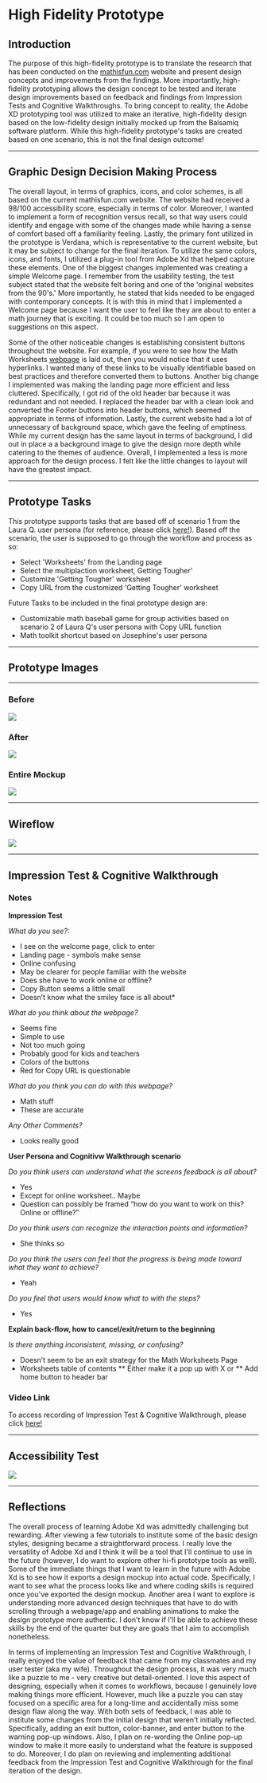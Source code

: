 # High Fidelity Prototype
## Introduction
The purpose of this high-fidelity prototype is to translate the research that has been conducted on the [mathisfun.com](Https://www.mathisfun.com) website and present design concepts and improvements from the findings. More importantly, high-fidelity prototyping allows the design concept to be tested and iterate design improvements based on feedback and findings from Impression Tests and Cognitive Walkthroughs. To bring concept to reality, the Adobe XD prototyping tool was utilized to make an iterative, high-fidelity design based on the low-fidelity design initially mocked up from the Balsamiq software platform. While this high-fidelity prototype's tasks are created based on one scenario, this is not the final design outcome! 

----
## Graphic Design Decision Making Process
The overall layout, in terms of graphics, icons, and color schemes, is all based on the current mathisfun.com website. The website had received a 98/100 accessibility score, especially in terms of color. Moreover, I wanted to implement a form of recognition versus recall, so that way users could identify and engage with some of the changes made while having a sense of comfort based off a familiarity feeling. Lastly, the primary font utilized in the prototype is Verdana, which is representative to the current website, but it may be subject to change for the final iteration. To utilize the same colors, icons, and fonts, I utilized a plug-in tool from Adobe Xd that helped capture these elements. One of the biggest changes implemented was creating a simple Welcome page. I remember from the usability testing, the test subject stated that the website felt boring and one of the 'original websites from the 90's.' More importantly, he stated that kids needed to be engaged with contemporary concepts. It is with this in mind that I implemented a Welcome page because I want the user to feel like they are about to enter a math journey that is exciting. It could be too much so I am open to suggestions on this aspect.

Some of the other noticeable changes is establishing consistent buttons throughout the website. For example, if you were to see how the Math Worksheets [webpage](https://www.mathsisfun.com/worksheets/index.php) is laid out, then you would notice that it uses hyperlinks. I wanted many of these links to be visually identifiable based on best practices and therefore converted them to buttons. Another big change I implemented was making the landing page more efficient and less cluttered. Specifically, I got rid of the old header bar because it was redundant and not needed. I replaced the header bar with a clean look and converted the Footer buttons into header buttons, which seemed appropriate in terms of information. Lastly, the current website had a lot of unnecessary of background space, which gave the feeling of emptiness. While my current design has the same layout in terms of background, I did out in place a a background image to give the design more depth while catering to the themes of audience. Overall, I implemented a less is more approach for the design process. I felt like the little changes to layout will have the greatest impact. 


----
## Prototype Tasks
This prototype supports tasks that are based off of scenario 1 from the Laura Q. user persona (for reference, please click [here!](https://github.com/elco7985/DH250-Romero_Garrett/tree/main/Assignment%2005)). Based off the scenario, the user is supposed to go through the workflow and process as so:
* Select 'Worksheets' from the Landing page
* Select the multiplaction worksheet, Getting Tougher'
* Customize 'Getting Tougher' worksheet
* Copy URL from the customized 'Getting Tougher' worksheet 

Future Tasks to be included in the final prototype design are:
* Customizable math baseball game for group activities based on scenario 2 of Laura Q's user persona with Copy URL function
* Math toolkit shortcut based on Josephine's user persona

----
## Prototype Images

----
### Before
<img src="./mathisfun.png">

### After
<img src="./Updated_mathisfun.com.png">

### Entire Mockup
<img src="./Hi-Fi_Full Mockup.png">

----
## Wireflow
<img src="./Hi-Fi_Wireflow.png">

----
## Impression Test & Cognitive Walkthrough
### Notes
**Impression Test**

*What do you see?:*
* I see on the welcome page, click to enter
* Landing page - symbols make sense
* Online confusing
* May be clearer for people familiar with the website
* Does she have to work online or offline?
* Copy Button seems a little small
* Doesn’t know what the smiley face is all about*

*What do you think about the webpage?*
* Seems fine
* Simple to use
* Not too much going
* Probably good for kids and teachers
* Colors of the buttons
* Red for Copy URL is questionable

*What do you think you can do with this webpage?*
*  Math stuff
* These are accurate

*Any Other Comments?*
*  Looks really good

**User Persona and Cognitivw Walkthrough scenario**

*Do you think users can understand what the screens feedback is all about?*
* Yes
* Except for online worksheet.. Maybe
* Question can possibly be framed “how do you want to work on this? Online or offline?”

*Do you think users can recognize the interaction points and information?*
* She thinks so

*Do you think the users can feel that the progress is being made toward what they want to achieve?*
* Yeah

*Do you feel that users would know what to with the steps?*
* Yes

**Explain back-flow, how to cancel/exit/return to the beginning**

*Is there anything inconsistent, missing, or confusing?* 
* Doesn’t seem to be an exit strategy for the Math Worksheets Page
* Worksheets table of contents
    ** Either make it a pop up with X or
    ** Add home button to header bar

### Video Link
To access recording of Impression Test & Cognitive Walkthrough, please click [here!](https://drive.google.com/drive/folders/1lShCC0MU6rbITE1A-qcLzI5bl4JzJdXA?usp=sharing)

----
## Accessibility Test
<img src="./Accessibility.png">

----
## Reflections
The overall process of learning Adobe Xd was admittedly challenging but rewarding. After viewing a few tutorials to institute some of the basic design styles, designing became a straightforward process. I really love the versatility of Adobe Xd and I think it will be a tool that I'll continue to use in the future (however, I do want to explore other hi-fi prototype tools as well). Some of the immediate things that I want to learn in the future with Adobe Xd is to see how it exports a design mockup into actual code. Specifically, I want to see what the process looks like and where coding skills is required once you've exported the design mockup. Another area I want to explore is understanding more advanced design techniques that have to do with scrolling through a webpage/app and enabling animations to make the design prototype more authentic. I don't know if I'll be able to achieve these skills by the end of the quarter but they are goals that I aim to accomplish nonetheless. 

In terms of implementing an Impression Test and Cognitive Walkthrough, I really enjoyed the value of feedback that came from my classmates and my user tester (aka my wife). Throughout the design process, it was very much like a puzzle to me - very creative but detail-oriented. I love this aspect of designing, especially when it comes to workflows, because I genuinely love making things more efficient. However, much like a puzzle you can stay focused on a specific area for a long-time and accidentally miss some design flaw along the way. With both sets of feedback, I was able to institute some changes from the initial design that weren't initially reflected. Specifically, adding an exit button, color-banner, and enter button to the warning pop-up windows. Also, I plan on re-wording the Online pop-up window to make it more easily to understand what the feature is supposed to do. Moreover, I do plan on reviewing and implementing additional feedback from the Impression Test and Cognitive Walkthrough for the final iteration of the design.

